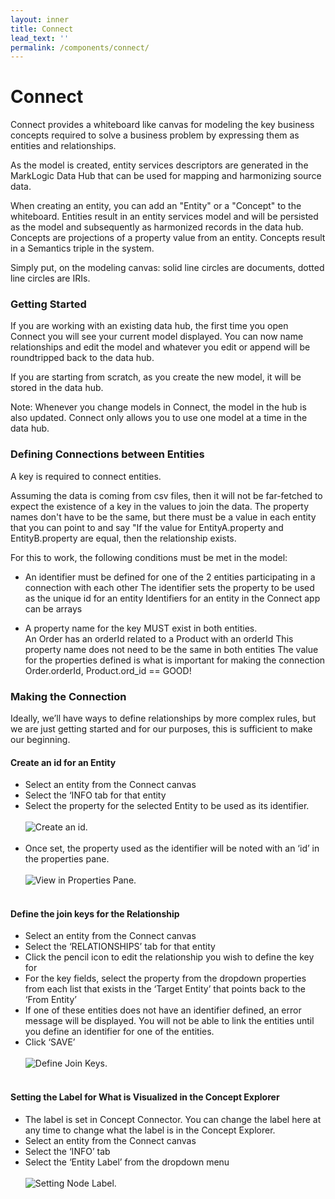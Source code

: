 ```yaml
---
layout: inner
title: Connect
lead_text: ''
permalink: /components/connect/
---
```


# Connect

Connect provides a whiteboard like canvas for modeling the key business concepts required to solve a business problem by expressing them as entities and relationships.  

As the model is created, entity services descriptors are generated in the MarkLogic Data Hub that can be used for mapping and harmonizing source data.

When creating an entity, you can add an "Entity" or a "Concept" to the whiteboard.  Entities result in an entity services model and will be persisted as the model and subsequently as harmonized records in the data hub. Concepts are projections of a property value from an entity.  Concepts result in a Semantics triple in the system.  

Simply put, on the modeling canvas: solid line circles are documents, dotted line circles are IRIs.

### Getting Started

If you are working with an existing data hub, the first time you open Connect you will see your current model displayed.  You can now name relationships and edit the model and whatever you edit or append will be roundtripped back to the data hub.

If you are starting from scratch, as you create the new model, it will be stored in the data hub.

Note: Whenever you change models in Connect, the model in the hub is also updated. Connect only allows you to use one model at a time in the data hub.  

### Defining Connections between Entities
A key is required to connect entities.

Assuming the data is coming from csv files, then it will not be far-fetched to expect the existence of a key in the values to join the data.  The property names don't have to be the same, but there must be a value in each entity that you can point to and say "If the value for EntityA.property and EntityB.property are equal, then the relationship exists.

For this to work, the following conditions must be met in the model:

* An identifier must be defined for one of the 2 entities participating in a connection with each other 
The identifier sets the property to be used as the unique id for an entity
Identifiers for an entity in the Connect app can be arrays

* A property name for the key MUST exist in both entities.  
An Order has an orderId related to a Product with an orderId
This property name does not need to be the same in both entities
The value for the properties defined is what is important for making the connection
Order.orderId, Product.ord_id == GOOD!

### Making the Connection
Ideally, we’ll have ways to define relationships by more complex rules, but we are just getting started and for our purposes, this is sufficient to make our beginning.

#### **Create an id for an Entity** 
  * Select an entity from the Connect canvas
  * Select the ‘INFO tab for that entity
  * Select the property for the selected Entity to be used as its identifier.
<br><br> 
![Create an id.](/envision/images/connect-1.png)
<br><br>
  * Once set, the property used as the identifier will be noted with an ‘id’ in the properties pane.
<br><br> 
![View in Properties Pane.](/envision/images/connect-2.png)
<br><br>

#### **Define the join keys for the Relationship**
  * Select an entity from the Connect canvas
  * Select the ‘RELATIONSHIPS’ tab for that entity
  * Click the pencil icon to edit the relationship you wish to define the key for
  * For the key fields, select the property from the dropdown properties from each list that exists in the ‘Target Entity’ that points back to the ‘From Entity’
  * If one of these entities does not have an identifier defined, an error message will be displayed. You will not be able to link the entities until you define an identifier for one of the entities.
  * Click ‘SAVE’
<br><br> 
![Define Join Keys.](/envision/images/connect-3.png)
<br><br>

#### **Setting the Label for What is Visualized in the Concept Explorer**
  * The label is set in Concept Connector.  You can change the label here at any time to change what the label is in the Concept Explorer.
  * Select an entity from the Connect canvas
  * Select the ‘INFO’ tab
  * Select the ‘Entity Label’ from the dropdown menu
<br><br> 
![Setting Node Label.](/envision/images/connect-4.png)
<br><br>

 


